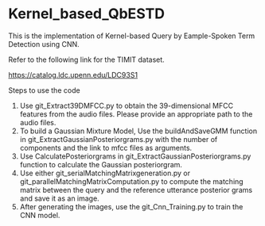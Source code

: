 # Kernel_based_QbESTD
This is the implementation of Kernel-based Query by Eample-Spoken Term Detection using CNN.

Refer to the following link for the TIMIT dataset.

https://catalog.ldc.upenn.edu/LDC93S1

Steps to use the code
1) Use git_Extract39DMFCC.py to obtain the 39-dimensional MFCC features from the audio files. Please provide an appropriate path to the audio files.
2) To build a Gaussian Mixture Model, Use the buildAndSaveGMM function in git_ExtractGaussianPosteriorgrams.py with the number of components and the link to mfcc files as arguments.
3) Use CalculatePosteriorgrams in git_ExtractGaussianPosteriorgrams.py function to calculate the Gaussian posteriorgram.
4) Use either git_serialMatchingMatrixgeneration.py or git_parallelMatchingMatrixComputation.py to compute the matching matrix between the query and the reference utterance posterior grams and save it as an image.
5) After generating the images, use the git_Cnn_Training.py to train the CNN model.
   
